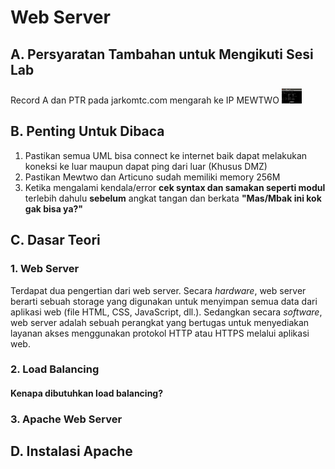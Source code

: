 # Web Server
## A. Persyaratan Tambahan untuk Mengikuti Sesi Lab
Record A dan PTR pada jarkomtc.com mengarah ke IP MEWTWO
<img src="Gambar/1.png" height="24">

## B. Penting Untuk Dibaca
1. Pastikan semua UML bisa connect ke internet baik dapat melakukan koneksi ke luar maupun dapat ping dari luar (Khusus DMZ)
2. Pastikan Mewtwo dan Articuno sudah memiliki memory 256M
3. Ketika mengalami kendala/error __cek syntax dan samakan seperti modul__ terlebih dahulu __sebelum__ angkat tangan dan berkata __"Mas/Mbak ini kok gak bisa ya?"__

## C. Dasar Teori
### 1. Web Server
Terdapat dua pengertian dari web server. Secara _hardware_, web server berarti sebuah storage yang digunakan untuk menyimpan semua data dari aplikasi web (file HTML, CSS, JavaScript, dll.). Sedangkan secara _software_,  web server adalah sebuah perangkat yang bertugas untuk menyediakan layanan akses menggunakan protokol HTTP atau HTTPS melalui aplikasi web.

### 2. Load Balancing
#### Kenapa dibutuhkan load balancing?

### 3. Apache Web Server

## D. Instalasi Apache
<!--stackedit_data:
eyJoaXN0b3J5IjpbLTcxOTUwMTI2MiwtNTMxMzI1NDA1LC02Nz
c5MzkwMzEsMTMxOTQwOTM1LC03OTA1NjAyOTZdfQ==
-->
